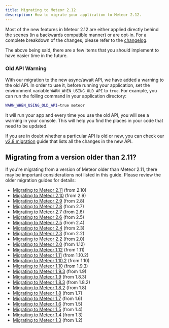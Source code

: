 ```yaml
---
title: Migrating to Meteor 2.12
description: How to migrate your application to Meteor 2.12.
---
```


Most of the new features in Meteor 2.12 are either applied directly behind the 
scenes (in a backwards compatible manner) or are opt-in. For a complete
breakdown of the changes, please refer to the [changelog](http://docs.meteor.com/changelog.html).

The above being said, there are a few items that you should implement to 
have easier time in the future.

<h3 id="old-api-warning">Old API Warning</h3>

With our migration to the new async/await API, we have added a warning to the
old API. In order to use it, before running your application, set the
environment variable `WARN_WHEN_USING_OLD_API` to `true`. For example, you can
run the folling command in your application directory:

```bash
WARN_WHEN_USING_OLD_API=true meteor
```

It will run your app and every time you use the old API, you will see a warning
in your console. This will help you find the places in your code that need to
be updated.

If you are in doubt whether a particular API is old or new, you can check our [v2.8 migration](https://guide.meteor.com/v2.10/2.8-migration.html) guide
that lists all the changes in the new API.

<h2 id="older-versions">Migrating from a version older than 2.11?</h2>

If you're migrating from a version of Meteor older than Meteor 2.11, there may 
be important considerations not listed in this guide.
 Please review the older migration guides for details:

* [Migrating to Meteor 2.11](2.11-migration.html) (from 2.10)
* [Migrating to Meteor 2.10](2.10-migration.html) (from 2.9)
* [Migrating to Meteor 2.9](2.9-migration.html) (from 2.8)
* [Migrating to Meteor 2.8](2.8-migration.html) (from 2.7)
* [Migrating to Meteor 2.7](2.7-migration.html) (from 2.6)
* [Migrating to Meteor 2.6](2.6-migration.html) (from 2.5)
* [Migrating to Meteor 2.5](2.5-migration.html) (from 2.4)
* [Migrating to Meteor 2.4](2.4-migration.html) (from 2.3)
* [Migrating to Meteor 2.3](2.3-migration.html) (from 2.2)
* [Migrating to Meteor 2.2](2.2-migration.html) (from 2.0)
* [Migrating to Meteor 2.0](2.0-migration.html) (from 1.12)
* [Migrating to Meteor 1.12](1.12-migration.html) (from 1.11)
* [Migrating to Meteor 1.11](1.11-migration.html) (from 1.10.2)
* [Migrating to Meteor 1.10.2](1.10.2-migration.html) (from 1.10)
* [Migrating to Meteor 1.10](1.10-migration.html) (from 1.9.3)
* [Migrating to Meteor 1.9.3](1.9.3-migration.html) (from 1.9)
* [Migrating to Meteor 1.9](1.9-migration.html) (from 1.8.3)
* [Migrating to Meteor 1.8.3](1.8.3-migration.html) (from 1.8.2)
* [Migrating to Meteor 1.8.2](1.8.2-migration.html) (from 1.8)
* [Migrating to Meteor 1.8](1.8-migration.html) (from 1.7)
* [Migrating to Meteor 1.7](1.7-migration.html) (from 1.6)
* [Migrating to Meteor 1.6](1.6-migration.html) (from 1.5)
* [Migrating to Meteor 1.5](1.5-migration.html) (from 1.4)
* [Migrating to Meteor 1.4](1.4-migration.html) (from 1.3)
* [Migrating to Meteor 1.3](1.3-migration.html) (from 1.2)
